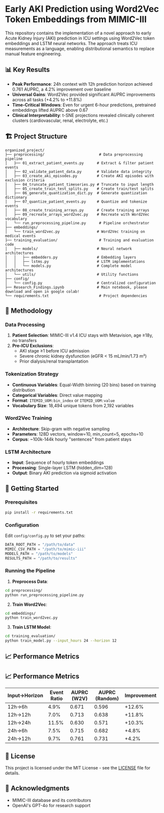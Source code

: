 # Early AKI Prediction using Word2Vec Token Embeddings from MIMIC-III

This repository contains the implementation of a novel approach to early Acute Kidney Injury (AKI) prediction in ICU settings using Word2Vec token embeddings and LSTM neural networks. The approach treats ICU measurements as a language, enabling distributional semantics to replace manual feature engineering.

## 📊 Key Results

- **Peak Performance**: 24h context with 12h prediction horizon achieved 0.761 AUPRC, a 4.2% improvement over baseline
- **Universal Gains**: Word2Vec provided significant AUPRC improvements across all tasks (+4.2% to +11.8%)
- **Time-Critical Windows**: Even for urgent 6-hour predictions, pretrained embeddings lifted AUPRC above 0.67
- **Clinical Interpretability**: t-SNE projections revealed clinically coherent clusters (cardiovascular, renal, electrolyte, etc.)

## 🏗️ Project Structure

```
organized_project/
├── preprocessing/                         # Data preprocessing pipeline
│   ├── 01_extract_patient_events.py      # Extract & filter patient events
│   ├── 02_validate_patient_data.py       # Validate data integrity
│   ├── 03_create_aki_episodes.py         # Create AKI episodes with exclusion criteria
│   ├── 04_truncate_patient_timeseries.py # Truncate to input length
│   ├── 05_create_train_test_splits.py    # Create train/test splits
│   ├── 06_generate_quantization_dict.py  # Generate quantization dictionary
│   ├── 07_quantize_patient_events.py     # Quantize and tokenize events
│   ├── 08_create_training_arrays.py      # Create training arrays
│   ├── 09_recreate_arrays_word2vec.py    # Recreate with Word2Vec vocabulary
│   └── run_preprocessing_pipeline.py      # Pipeline orchestrator
├── embeddings/
│   └── train_word2vec.py                 # Word2Vec training on medical events
├── training_evaluation/                   # Training and evaluation code
│   ├── models/                           # Neural network architectures
│   │   ├── embedders.py                  # Embedding layers
│   │   ├── lstms.py                      # LSTM implementations
│   │   └── models.py                     # Complete model architectures
│   └── utils/                            # Utility functions
├── config/
│   └── config.py                         # Centralized configuration
├── Research_Findings.ipynb               # Main notebook, please download and open in google colab!
└── requirements.txt                       # Project dependencies
```

## 🔬 Methodology

### Data Processing
1. **Patient Selection**: MIMIC-III v1.4 ICU stays with Metavision, age ≥18y, no transfers
2. **Pre-ICU Exclusions**:
   - AKI stage ≥1 before ICU admission
   - Severe chronic kidney dysfunction (eGFR < 15 mL/min/1.73 m²)
   - Prior dialysis/renal transplantation

### Tokenization Strategy
- **Continuous Variables**: Equal-Width binning (20 bins) based on training distribution
- **Categorical Variables**: Direct value mapping
- **Format**: `ITEMID_UOM:bin_index` or `ITEMID_UOM:value`
- **Vocabulary Size**: 18,494 unique tokens from 2,192 variables

### Word2Vec Training
- **Architecture**: Skip-gram with negative sampling
- **Parameters**: 128D vectors, window=10, min_count=5, epochs=10
- **Corpus**: ~100k-144k hourly "sentences" from patient stays

### LSTM Architecture
- **Input**: Sequence of hourly token embeddings
- **Processing**: Single-layer LSTM (hidden_dim=128)
- **Output**: Binary AKI prediction via sigmoid activation

## 🚀 Getting Started

### Prerequisites
```bash
pip install -r requirements.txt
```

### Configuration
Edit `config/config.py` to set your paths:
```python
DATA_ROOT_PATH = "/path/to/data"
MIMIC_CSV_PATH = "/path/to/mimic-iii"
MODELS_PATH = "/path/to/models"
RESULTS_PATH = "/path/to/results"
```

### Running the Pipeline

1. **Preprocess Data**:
```bash
cd preprocessing/
python run_preprocessing_pipeline.py
```

2. **Train Word2Vec**:
```bash
cd embeddings/
python train_word2vec.py
```

3. **Train LSTM Model**:
```bash
cd training_evaluation/
python train_model.py --input_hours 24 --horizon 12
```

## 📈 Performance Metrics

## 📈 Performance Metrics

| Input→Horizon | Event Ratio | AUPRC (W2V) | AUPRC (Random) | Improvement |
|--------------|-------------|-------------|----------------|-------------|
| 12h→6h       | 4.9%        | 0.671       | 0.596         | +12.6%      |
| 12h→12h      | 7.0%        | 0.713       | 0.638         | +11.8%      |
| 12h→24h      | 11.5%       | 0.630       | 0.571         | +10.3%      |
| 24h→6h       | 7.5%        | 0.715       | 0.682         | +4.8%       |
| 24h→12h      | 9.7%        | 0.761       | 0.731         | +4.2%       |


## 📝 License

This project is licensed under the MIT License - see the [LICENSE](LICENSE) file for details.

## 🙏 Acknowledgments

- MIMIC-III database and its contributors
- OpenAI's GPT-4o for research support 
